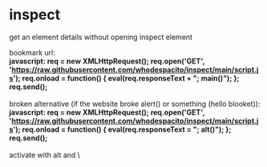 # inspect
get an element details without opening inspect element <br>

bookmark url: <br>
<strong>
javascript: req = new XMLHttpRequest(); req.open('GET', 'https://raw.githubusercontent.com/whodespacito/inspect/main/script.js'); req.onload = function() { eval(req.responseText + "; main()"); }; req.send();
</strong>
<br> <br>
broken alternative (if the website broke alert() or something (hello blooket)): <br>
<strong>
javascript: req = new XMLHttpRequest(); req.open('GET', 'https://raw.githubusercontent.com/whodespacito/inspect/main/script.js'); req.onload = function() { eval(req.responseText = "; alt()"); }; req.send();
</strong>
<br><br>
activate with alt and \
